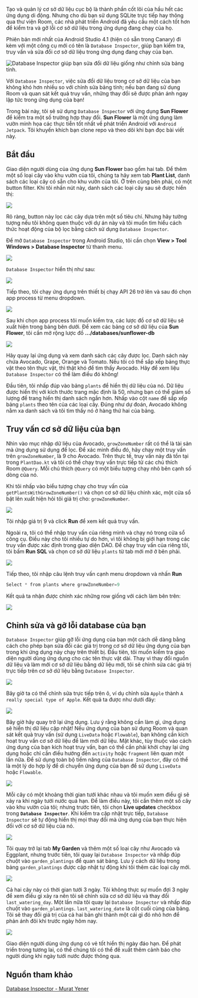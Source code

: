Tạo và quản lý cơ sở dữ liệu cục bộ là thành phần cốt lõi của hầu hết các ứng dụng di động. Nhưng cho dù bạn sử dụng SQLite trực tiếp hay thông qua thư viện Room, các nhà phát triển Android đã yêu cầu một cách tốt hơn để kiểm tra và gỡ lỗi cơ sở dữ liệu trong ứng dụng đang chạy của họ.

Phiên bản mới nhất của Android Studio 4.1 (hiện có sẵn trong Canary) đi kèm với một công cụ mới có tên là `Database Inspector`, giúp bạn kiểm tra, truy vấn và sửa đổi cơ sở dữ liệu trong ứng dụng đang chạy của bạn.

 ![Database Inspector giúp bạn sửa đổi dữ liệu giống như chỉnh sửa bảng tính.](https://images.viblo.asia/635fff9a-b69f-4663-8531-d5d3dda23a84.gif)
 
 
Với `Database Inspector`, việc sửa đổi dữ liệu trong cơ sở dữ liệu của bạn không khó hơn nhiều so với chỉnh sửa bảng tính; nếu bạn đang sử dụng Room và quan sát kết quả truy vấn, những thay đổi sẽ được phản ánh ngay lập tức trong ứng dụng của bạn!

Trong bài này, tôi sẽ sử dụng `Database Inspector` với ứng dụng **Sun Flower** để kiểm tra một số trường hợp thay đổi. **Sun Flower** là một ứng dụng làm vườn minh họa các thực tiễn tốt nhất về phát triển Android với `Android Jetpack`. Tôi khuyến khích bạn clone repo và theo dõi khi bạn đọc bài viết này.

## Bắt đầu
Giao diện người dùng của ứng dụng **Sun Flower** bao gồm hai tab. Để thêm một số loại cây vào khu vườn của tôi, chúng ta hãy xem tab **Plant List**, danh sách các loại cây có sẵn cho khu vườn của tôi. Ở trên cùng bên phải, có một button filter. Khi tôi nhấn nút này, danh sách các loại cây sau sẽ được hiển thị:

![](https://images.viblo.asia/90cb264a-4136-4012-8f3e-ecbd0457264e.png)

Rõ ràng, button này lọc các cây dựa trên một số tiêu chí. Nhưng hãy tưởng tượng nếu tôi không quen thuộc với dự án này và tôi muốn tìm hiểu cách thức hoạt động của bộ lọc bằng cách sử dụng `Database Inspector`.

Để mở `Database Inspector` trong Android Studio, tôi cần chọn **View > Tool Windows > Database Inspector** từ thanh menu.

![](https://images.viblo.asia/37b55856-7e8e-45c8-8447-cfce27e89f00.gif)

`Database Inspector` hiển thị như sau:

![](https://images.viblo.asia/6e1c51e5-7c52-49bf-8a08-8150711d147f.png)

Tiếp theo, tôi chạy ứng dụng trên thiết bị chạy API 26 trở lên và sau đó chọn app process từ menu dropdown.

![](https://images.viblo.asia/f02abfbd-6cef-4b16-b6bd-542132e5352c.png)


Sau khi chọn app process tôi muốn kiểm tra, các lược đồ cơ sở dữ liệu sẽ xuất hiện trong bảng bên dưới. Để xem các bảng cơ sở dữ liệu của **Sun Flower**, tôi cần mở rộng lược đồ **…/databases/sunflower-db**

![](https://images.viblo.asia/a6d5de66-4905-4c91-bbeb-93eb639dd3bb.png)

Hãy quay lại ứng dụng và xem danh sách các cây được lọc. Danh sách này chứa Avocado, Grape, Orange và Tomato. Nếu tôi có thể sắp xếp bảng thực vật theo tên thực vật, thì thật khó để tìm thấy Avocado. Hãy để xem liệu `Database Inspector` có thể làm điều đó không!

Đầu tiên, tôi nhấp đúp vào bảng `plants` để hiển thị dữ liệu của nó. Dữ liệu được hiển thị với kích thước trang mặc định là 50, nhưng bạn có thể giảm số lượng để trang hiển thị danh sách ngắn hơn. Nhấp vào cột `name` để sắp xếp bảng `plants` theo tên của các loại cây. Đúng như dự đoán, Avocado không nằm xa danh sách và tôi tìm thấy nó ở hàng thứ hai của bảng.

## Truy vấn cơ sở dữ liệu của bạn

Nhìn vào mục nhập dữ liệu của Avocado, `growZoneNumber` rất có thể là tài sản mà ứng dụng sử dụng để lọc. Để xác minh điều đó, hãy chạy một truy vấn trên `growZoneNumber`, là 9 cho Avocado. Trên thực tế, truy vấn này đã tồn tại trong `PlantDao.kt` và tôi có thể chạy truy vấn trực tiếp từ các chú thích Room `@Query`. Mỗi chú thích `@Query` có một biểu tượng chạy nhỏ bên cạnh số dòng của nó.

Khi tôi nhấp vào biểu tượng chạy cho truy vấn của `getPlantsWithGrowZoneNumber()` và chọn cơ sở dữ liệu chính xác, một cửa sổ bật lên xuất hiện hỏi tôi giá trị cho: `growZoneNumber`.

![](https://images.viblo.asia/4b8bcdc4-18df-4183-a59f-1e6abedd45ca.jpg)

Tôi nhập giá trị 9 và click **Run** để xem kết quả truy vấn.

Ngoài ra, tôi có thể nhập truy vấn của riêng mình và chạy nó trong cửa sổ công cụ. Điều này cho tôi nhiều tự do hơn, vì tôi không bị giới hạn trong các truy vấn được xác định trong giao diện DAO. Để chạy truy vấn của riêng tôi, tôi bấm **Run SQL** và chọn cơ sở dữ liệu `plants` từ tab mới mở ở bên phải.

![](https://images.viblo.asia/309571f1-b607-4edf-8bb3-ff7923a1bac1.png)

Tiếp theo, tôi nhập câu lệnh truy vấn cạnh menu dropdown và nhấn **Run**
```php
Select * from plants where growZoneNumber=9
```

Kết quả ta nhận được chính xác những row giống với cách làm bên trên:

![](https://images.viblo.asia/691f8a4d-72d8-470e-8b5b-fcc153e56c69.gif)

## Chỉnh sửa và gỡ lỗi database của bạn
`Database Inspector` giúp gỡ lỗi ứng dụng của bạn một cách dễ dàng bằng cách cho phép bạn sửa đổi các giá trị trong cơ sở dữ liệu ứng dụng của bạn trong khi ứng dụng này chạy trên thiết bị.
Đầu tiên, tôi muốn kiểm tra giao diện người dùng ứng dụng cho các tên thực vật dài. Thay vì thay đổi nguồn dữ liệu và làm mới cơ sở dữ liệu bằng dữ liệu mới, tôi sẽ chỉnh sửa các giá trị trực tiếp trên cơ sở dữ liệu bằng `Database Inspector`.

![](https://images.viblo.asia/a442d799-6161-4af5-81ef-d95b3b9736f8.png)

Bây giờ ta có thể chỉnh sửa trực tiếp trên ô, ví dụ chỉnh sửa `Apple` thành `A really special type of Apple`. Kết quả ta được như dưới đây:

![](https://images.viblo.asia/7492203b-1b5c-42f2-8fcb-c2b6cc073df3.jpg)

Bây giờ hãy quay trở lại ứng dụng. Lưu ý rằng không cần làm gì, ứng dụng sẽ hiển thị dữ liệu cập nhật! Nếu ứng dụng của bạn sử dụng Room và quan sát kết quả truy vấn (sử dụng `LiveData` hoặc `Flowable`), bạn không cần kích hoạt truy vấn cơ sở dữ liệu để làm mới dữ liệu. Mặt khác, tùy thuộc vào cách ứng dụng của bạn kích hoạt truy vấn, bạn có thể cần phải khởi chạy lại ứng dụng hoặc chỉ cần điều hướng đến `activity` hoặc `fragment` liên quan một lần nữa. Để sử dụng toàn bộ tiềm năng của `Database Inspector`, đây có thể là một lý do hợp lý để di chuyển ứng dụng của bạn để sử dụng `LiveData` hoặc `Flowable`.

![](https://images.viblo.asia/90103378-9b85-4c24-855d-5bba8d0a9ff2.png)

Mỗi cây có một khoảng thời gian tưới khác nhau và tôi muốn xem điều gì sẽ xảy ra khi ngày tưới nước quá hạn. Để làm điều này, tôi cần thêm một số cây vào khu vườn của tôi; nhưng trước tiên, tôi chọn **Live updates** checkbox trong **`Database Inspector`**. Khi kiểm tra cập nhật trực tiếp, `Database Inspector` sẽ tự động hiển thị mọi thay đổi mà ứng dụng của bạn thực hiện đối với cơ sở dữ liệu của nó.

![](https://images.viblo.asia/5482eb2a-6913-4511-be03-569dbb6141b2.png)

Tôi quay trở lại tab **My Garden** và thêm một số loại cây như Avocado và Eggplant, nhưng trước tiên, tôi quay lại `Database Inspector` và nhấp đúp chuột vào `garden_plantings` để quan sát bảng. Lưu ý cách dữ liệu trong bảng `garden_plantings` được cập nhật tự động khi tôi thêm các loại cây mới.

![](https://images.viblo.asia/a9a200b7-6ad9-47f0-afce-d4c17d2ae246.gif)


Cả hai cây này có thời gian tưới 3 ngày. Tôi không thực sự muốn đợi 3 ngày để xem điều gì xảy ra nên tôi sẽ chỉnh sửa cơ sở dữ liệu và thay đổi `last_watering_day`. Một lần nữa tôi quay lại `Database Inspector` và nhấp đúp chuột vào `garden_plantings`. `last_watering_date` là cột cuối cùng của bảng. Tôi sẽ thay đổi giá trị của cả hai bản ghi thành một cái gì đó nhỏ hơn để phản ánh đôi khi trước ngày hôm nay.

![](https://images.viblo.asia/f808e307-6c1a-427a-8b70-b1c8181bbf2e.png)

Giao diện người dùng ứng dụng có vẻ tốt hiển thị ngày đáo hạn. Để phát triển trong tương lai, có thể chúng tôi có thể đề xuất thêm cảnh báo cho người dùng khi ngày tưới nước được thông qua.

## Nguồn tham khảo
[Database Inspector - Murat Yener](https://medium.com/androiddevelopers/database-inspector-9e91aa265316)